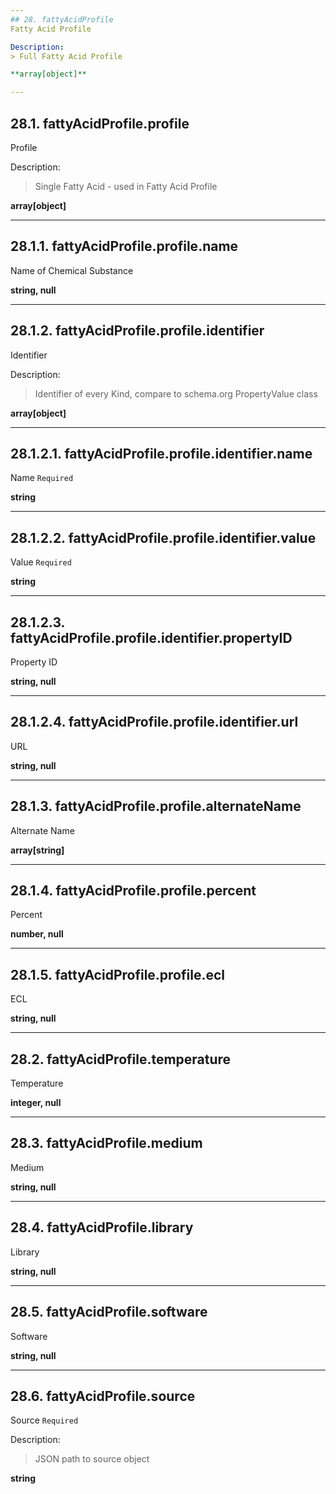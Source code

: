 ```yaml
---
## 28. fattyAcidProfile
Fatty Acid Profile  

Description:
> Full Fatty Acid Profile  

**array[object]**

---
```

## 28.1. fattyAcidProfile.profile
Profile  

Description:
> Single Fatty Acid - used in Fatty Acid Profile  

**array[object]**

---
## 28.1.1. fattyAcidProfile.profile.name
Name of Chemical Substance  

**string, null**

---
## 28.1.2. fattyAcidProfile.profile.identifier
Identifier  

Description:
> Identifier of every Kind, compare to schema.org PropertyValue class  

**array[object]**

---
## 28.1.2.1. fattyAcidProfile.profile.identifier.name
Name  `Required`

**string**

---
## 28.1.2.2. fattyAcidProfile.profile.identifier.value
Value  `Required`

**string**

---
## 28.1.2.3. fattyAcidProfile.profile.identifier.propertyID
Property ID  

**string, null**

---
## 28.1.2.4. fattyAcidProfile.profile.identifier.url
URL  

**string, null**

---
## 28.1.3. fattyAcidProfile.profile.alternateName
Alternate Name  

**array[string]**

---
## 28.1.4. fattyAcidProfile.profile.percent
Percent  

**number, null**

---
## 28.1.5. fattyAcidProfile.profile.ecl
ECL  

**string, null**

---
## 28.2. fattyAcidProfile.temperature
Temperature  

**integer, null**

---
## 28.3. fattyAcidProfile.medium
Medium  

**string, null**

---
## 28.4. fattyAcidProfile.library
Library  

**string, null**

---
## 28.5. fattyAcidProfile.software
Software  

**string, null**

---
## 28.6. fattyAcidProfile.source
Source  `Required`

Description:
> JSON path to source object  

**string**
